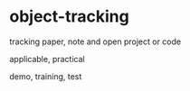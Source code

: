 # object-tracking
tracking paper, note and open project or code

applicable, practical

demo, training, test
